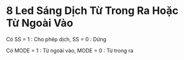 # 8 Led Sáng Dịch Từ Trong Ra Hoặc Từ Ngoài Vào

Có SS = 1 : Cho phép dịch, SS = 0 : Dừng

Có MODE = 1 : Từ ngoài vào, MODE = 0 : Từ trong ra
